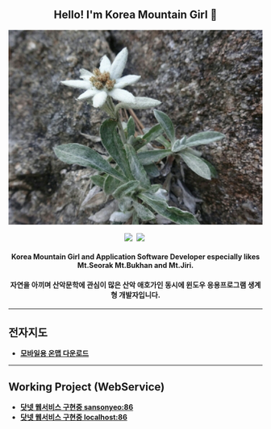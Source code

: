 <h2 align="center">Hello! I'm Korea Mountain Girl 👧</h2>
 
<div align=center>
  <img src="somdari_s.jpg">
</div>

<div align=center>
 
 <a href="https://keybase.io/mtngirl"><img src="https://img.shields.io/badge/-Keybase-33A0FF?style=flat-square&logo=keybase&logoColor=white"></a>&nbsp;
 <a href="mailto:whitedovey@gmail.com"><img src="https://img.shields.io/badge/-Gmail-D14836?style=flat-square&logo=Gmail&logoColor=white"></a>&nbsp;
 
</div>

<div align=center>
  <h4 align="center">Korea Mountain Girl and Application Software Developer especially likes Mt.Seorak Mt.Bukhan and Mt.Jiri.</h4>
  <h4 align="center">자연을 아끼며 산악문학에 관심이 많은 산악 애호가인 동시에 윈도우 응용프로그램 생계형 개발자입니다. </h4>
</div>

-------

## 전자지도

- [**모바일용 온맵 다운로드**](https://github.com/sansonyeo/oruxmaps)
  
-------
  
## Working Project (WebService)

- [**닷넷 웹서비스 구현중 sansonyeo:86**](http://112.151.93.8:86/WebService1.asmx?op=SelectCertificates)
- [**닷넷 웹서비스 구현중 localhost:86**](http://192.168.219.111:86/WebService1.asmx?op=SelectCertificates)


<!-- 
 
 <a href="https://twitter.com/whiteDove95"><img src="https://img.shields.io/badge/-Twitter-1DA1F2?style=flat-square&logo=twitter&logoColor=white&link=https://twitter.com/whiteDove95"></a>

  [![Keybase Badge](https://img.shields.io/badge/-Keybase-33A0FF?style=flat-square&logo=keybase&logoColor=white&link=https://keybase.io/mtngirl)](https://keybase.io/mtngirl)
  [![Gmail Badge](https://img.shields.io/badge/-Gmail-D14836?style=flat-square&logo=Gmail&logoColor=white&link=mailto:whitedovey@gmail.com)](mailto:whitedovey@gmail.com)
  [![Twitter Badge](https://img.shields.io/badge/-Twitter-1DA1F2?style=flat-square&logo=twitter&logoColor=white&link=https://twitter.com/whiteDove95)](https://twitter.com/whiteDove95)
  [![Facebook Badge](https://img.shields.io/badge/-Facebook-4267B2?style=flat-square&logo=Facebook&logoColor=white&link=https://www.facebook.com/whiteDoveY)](https://www.facebook.com/whiteDoveY)
  [![Instagram Badge](https://img.shields.io/badge/-Instagram-C13584?style=flat-square&logo=Instagram&logoColor=white&link=https://instagram.com/mtngirl_yun)](https://www.instagram.com/mtngirl_yun)
  
https://emojipedia.org/snow-capped-mountain/ 
  -------
[![portfolio](https://github-readme-stats.vercel.app/api/pin/?username=sangirl&repo=master)](https://github.com/sangirl/master)
### Hi there 👋 :ski:
**sangirl/sangirl** is a ✨ _special_ ✨ repository because its `README.md` (this file) appears on your GitHub profile.
-->
